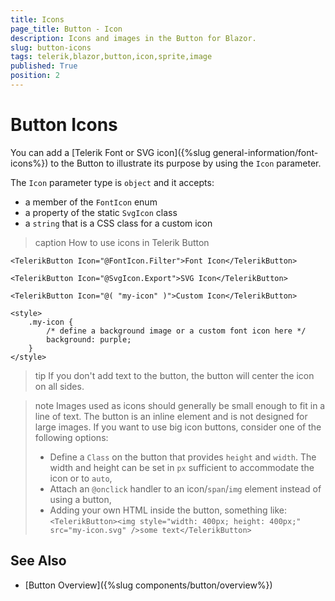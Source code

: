 ```yaml
---
title: Icons
page_title: Button - Icon
description: Icons and images in the Button for Blazor.
slug: button-icons
tags: telerik,blazor,button,icon,sprite,image
published: True
position: 2
---
```


# Button Icons

You can add a [Telerik Font or SVG icon]({%slug general-information/font-icons%}) to the Button to illustrate its purpose by using the `Icon` parameter.

The `Icon` parameter type is `object` and it accepts:

* a member of the `FontIcon` enum
* a property of the static `SvgIcon` class
* a `string` that is a CSS class for a custom icon

>caption How to use icons in Telerik Button

````CSHTML
<TelerikButton Icon="@FontIcon.Filter">Font Icon</TelerikButton>

<TelerikButton Icon="@SvgIcon.Export">SVG Icon</TelerikButton>

<TelerikButton Icon="@( "my-icon" )">Custom Icon</TelerikButton>

<style>
    .my-icon {
        /* define a background image or a custom font icon here */
        background: purple;
    }
</style>
````

>tip If you don't add text to the button, the button will center the icon on all sides.

>note Images used as icons should generally be small enough to fit in a line of text. The button is an inline element and is not designed for large images. If you want to use big icon buttons, consider one of the following options:
>
> * Define a `Class` on the button that provides `height` and `width`. The width and height can be set in `px` sufficient to accommodate the icon or to `auto`,
> * Attach an `@onclick` handler to an icon/`span`/`img` element instead of using a button,
> * Adding your own HTML inside the button, something like: `<TelerikButton><img style="width: 400px; height: 400px;" src="my-icon.svg" />some text</TelerikButton>`

## See Also

* [Button Overview]({%slug components/button/overview%})
